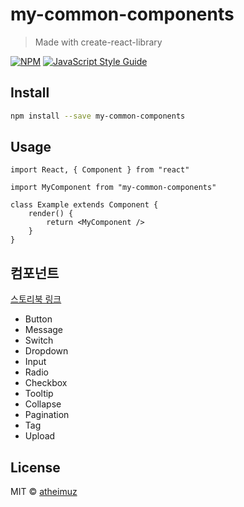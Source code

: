 # my-common-components

> Made with create-react-library

[![NPM](https://img.shields.io/npm/v/my-common-components.svg)](https://www.npmjs.com/package/my-common-components) [![JavaScript Style Guide](https://img.shields.io/badge/code_style-standard-brightgreen.svg)](https://standardjs.com)

## Install

```bash
npm install --save my-common-components
```

## Usage

```tsx
import React, { Component } from "react"

import MyComponent from "my-common-components"

class Example extends Component {
    render() {
        return <MyComponent />
    }
}
```

## 컴포넌트

[스토리북 링크](https://atheimuz.github.io/my-common-components/storybook-static)

-   Button
-   Message
-   Switch
-   Dropdown
-   Input
-   Radio
-   Checkbox
-   Tooltip
-   Collapse
-   Pagination
-   Tag
-   Upload

## License

MIT © [atheimuz](https://github.com/atheimuz)
